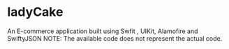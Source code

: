 # ladyCake
An E-commerce application built using Swfit , UIKit, Alamofire and SwiftyJSON
NOTE: The available code does not represent the actual code. 
